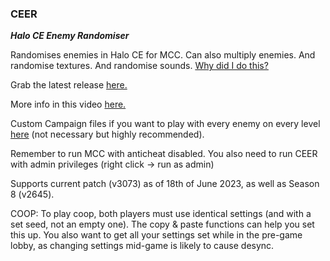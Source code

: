 ### **CEER**  
***Halo CE Enemy Randomiser***

Randomises enemies in Halo CE for MCC. 
Can also multiply enemies.
And randomise textures.
And randomise sounds. 
[Why did I do this?](https://youtu.be/KikdwMUtx1Q)

Grab the latest release [here.](https://github.com/Burnt-o/CEER/releases)

More info in this video [here.](https://youtu.be/KikdwMUtx1Q)

Custom Campaign files if you want to play with every enemy on every level [here](https://steamcommunity.com/sharedfiles/filedetails/?id=2990052285) (not necessary but highly recommended).

Remember to run MCC with anticheat disabled.
You also need to run CEER with admin privileges (right click -> run as admin)

Supports current patch (v3073) as of 18th of June 2023, as well as Season 8 (v2645).


COOP:
To play coop, both players must use identical settings (and with a set seed, not an empty one). The copy & paste functions can help you set this up. You also want to get all your settings set while in the pre-game lobby, as changing settings mid-game is likely to cause desync.